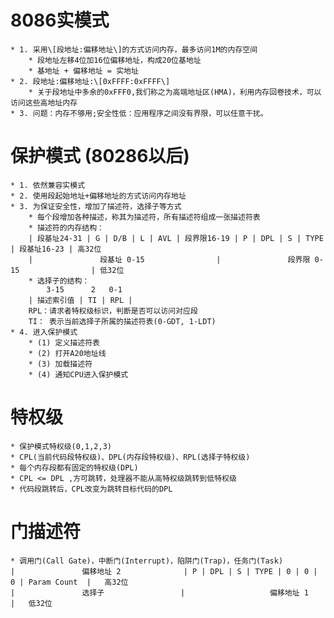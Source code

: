 # 8086实模式
	* 1. 采用\[段地址:偏移地址\]的方式访问内存，最多访问1M的内存空间
		* 段地址左移4位加16位偏移地址，构成20位基地址
		* 基地址 + 偏移地址 = 实地址
	* 2. 段地址:偏移地址:\[0xFFFF:0xFFFF\] 
		* 关于段地址中多余的0xFFF0,我们称之为高端地址区(HMA)，利用内存回卷技术，可以访问这些高地址内存
	* 3. 问题：内存不够用;安全性低：应用程序之间没有界限，可以任意干扰。
	
# 保护模式 (80286以后)
	* 1. 依然兼容实模式
	* 2. 使用段起始地址+偏移地址的方式访问内存地址
	* 3. 为保证安全性，增加了描述符，选择子等方式
		* 每个段增加各种描述，称其为描述符，所有描述符组成一张描述符表
		* 描述符的内存结构：
		| 段基址24-31 | G | D/B | L | AVL | 段界限16-19 | P | DPL | S | TYPE | 段基址16-23 | 高32位
		|				段基址 0-15				|				段界限 0-15				| 低32位
		* 选择子的结构：
			3-15	  2	  0-1
		| 描述索引值 | TI | RPL |
		RPL：请求者特权级标识，判断是否可以访问对应段
		TI： 表示当前选择子所属的描述符表(0-GDT, 1-LDT)
	* 4. 进入保护模式
		* (1) 定义描述符表
		* (2) 打开A20地址线
		* (3) 加载描述符
		* (4) 通知CPU进入保护模式

# 特权级
	* 保护模式特权级(0,1,2,3)
	* CPL(当前代码段特权级)、DPL(内存段特权级)、RPL(选择子特权级)
	* 每个内存段都有固定的特权级(DPL)
	* CPL <= DPL ,方可跳转，处理器不能从高特权级跳转到低特权级
	* 代码段跳转后，CPL改变为跳转目标代码的DPL
	
# 门描述符
	* 调用门(Call Gate)，中断门(Interrupt)，陷阱门(Trap)，任务门(Task)
	|				偏移地址 2				| P | DPL | S | TYPE | 0 | 0 | 0 | Param Count  |	高32位
	|				选择子					|					偏移地址 1					|	低32位
	
	
	
	
	
	
	
